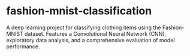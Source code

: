 # fashion-mnist-classification
A deep learning project for classifying clothing items using the Fashion-MNIST dataset. Features a Convolutional Neural Network (CNN), exploratory data analysis, and a comprehensive evaluation of model performance.
